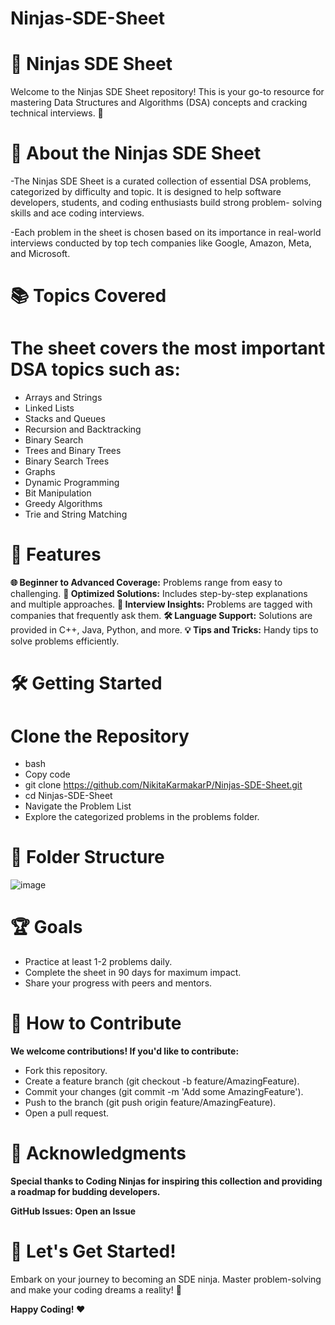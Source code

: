 # Ninjas-SDE-Sheet

# 🥋 Ninjas SDE Sheet
 Welcome to the Ninjas SDE Sheet repository! This is your go-to resource for mastering Data Structures and Algorithms (DSA) concepts and cracking technical interviews. 🚀

# 🌟 About the Ninjas SDE Sheet
-The Ninjas SDE Sheet is a curated collection of essential DSA problems, categorized by difficulty and topic. It is designed to help software developers, students, and coding enthusiasts build strong problem- 
solving skills and ace coding interviews.

-Each problem in the sheet is chosen based on its importance in real-world interviews conducted by top tech companies like Google, Amazon, Meta, and Microsoft.

# 📚 Topics Covered
# The sheet covers the most important DSA topics such as:

- Arrays and Strings
- Linked Lists
- Stacks and Queues
- Recursion and Backtracking
- Binary Search
- Trees and Binary Trees
- Binary Search Trees
- Graphs
- Dynamic Programming
- Bit Manipulation
- Greedy Algorithms
- Trie and String Matching
  
# 🎯 Features
**🌐 Beginner to Advanced Coverage:** Problems range from easy to challenging.
**🧠 Optimized Solutions:** Includes step-by-step explanations and multiple approaches.
**📘 Interview Insights:** Problems are tagged with companies that frequently ask them.
**🛠️ Language Support:** Solutions are provided in C++, Java, Python, and more.
**💡 Tips and Tricks:** Handy tips to solve problems efficiently.
# 🛠️ Getting Started

# Clone the Repository
- bash
- Copy code
- git clone https://github.com/NikitaKarmakarP/Ninjas-SDE-Sheet.git
- cd Ninjas-SDE-Sheet
- Navigate the Problem List
- Explore the categorized problems in the problems folder.

# 📂 Folder Structure

![image](https://github.com/user-attachments/assets/6f9a552a-c5eb-4043-922c-b07a2a4b3d41)


# 🏆 Goals
- Practice at least 1-2 problems daily.
- Complete the sheet in 90 days for maximum impact.
- Share your progress with peers and mentors.

# 🤝 How to Contribute
**We welcome contributions! If you'd like to contribute:**

- Fork this repository.
- Create a feature branch (git checkout -b feature/AmazingFeature).
- Commit your changes (git commit -m 'Add some AmazingFeature').
- Push to the branch (git push origin feature/AmazingFeature).
- Open a pull request.

# 📢 Acknowledgments
**Special thanks to Coding Ninjas for inspiring this collection and providing a roadmap for budding developers.**

**GitHub Issues: Open an Issue**
# 🎉 Let's Get Started!
Embark on your journey to becoming an SDE ninja. Master problem-solving and make your coding dreams a reality! 🌟

**Happy Coding! ❤️**
